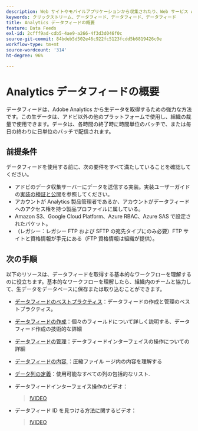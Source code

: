 ```yaml
---
description: Web サイトやモバイルアプリケーションから収集されたり、Web サービス API またはデータソースを使用してアップロードされたデータは処理されて、アドビの Data Warehouse に格納されます。この生のクリックストリームデータは、Adobe Analytics で使用されるデータセットとして形成されています。
keywords: クリックストリーム、データフィード、データフィード、データフィード
title: Analytics データフィードの概要
feature: Data Feeds
exl-id: 2cfff9ad-cdb5-4ae9-a266-4f3d3d046f0c
source-git-commit: 84bdeb5d502e46c922fc5123fcdd5b6819426c0e
workflow-type: tm+mt
source-wordcount: '314'
ht-degree: 96%

---
```


# Analytics データフィードの概要

データフィードは、Adobe Analytics から生データを取得するための強力な方法です。この生データは、アドビ以外の他のプラットフォームで使用し、組織の裁量で使用できます。データは、各時間の終了時に時間単位のバッチで、または毎日の終わりに日単位のバッチで配信されます。

## 前提条件

データフィードを使用する前に、次の要件をすべて満たしていることを確認してください。

* アドビのデータ収集サーバーにデータを送信する実装。実装ユーザーガイドの[実装の検証と公開](/help/implement/launch/validate-publish-prod.md)を参照してください。
* アカウントが Analytics 製品管理者であるか、アカウントがデータフィードへのアクセス権を持つ製品プロファイルに属している。
* Amazon S3、Google Cloud Platform、Azure RBAC、Azure SAS で設定されたバケット。
* （レガシー：レガシー FTP および SFTP の宛先タイプにのみ必要）FTP サイトと資格情報が手元にある（FTP 資格情報は組織が提供）。

## 次の手順

以下のリソースは、データフィードを取得する基本的なワークフローを理解するのに役立ちます。基本的なワークフローを理解したら、組織内のチームと協力して、生データをデータベースに保存または取り込むことができます。

* [データフィードのベストプラクティス](/help/export/analytics-data-feed/data-feeds-best-practices.md)：データフィードの作成と管理のベストプラクティス。
* [データフィードの作成](create-feed.md)：個々のフィールドについて詳しく説明する、データフィード作成の技術的な詳細
* [データフィードの管理](df-manage-feeds.md)：データフィードインターフェイスの操作についての詳細
* [ データフィードの内容 ](c-df-contents/datafeeds-contents.md)：圧縮ファイル <!-- Is this still the output users can download from the destination? I aske Jun. --> ージ内の内容を理解する
* [データ列の定義](c-df-contents/datafeeds-reference.md)：使用可能なすべての列の包括的なリスト.
* データフィードインターフェイス操作のビデオ：

  >[!VIDEO](https://video.tv.adobe.com/v/25452/?quality=12)

* データフィード ID を見つける方法に関するビデオ：

  >[!VIDEO](https://video.tv.adobe.com/v/335747/?quality=12)